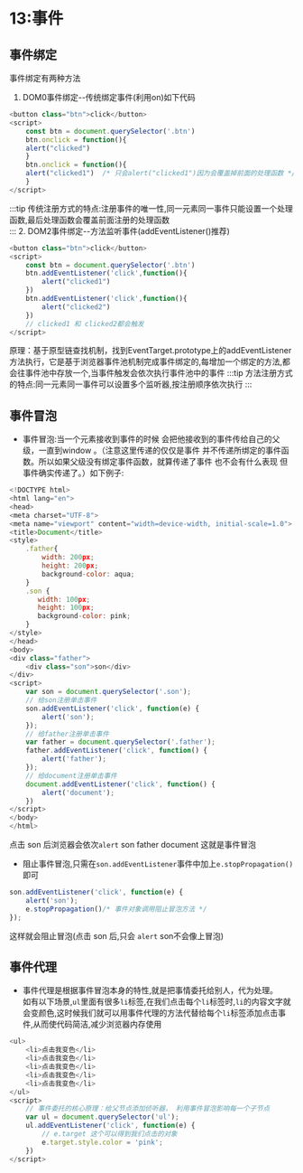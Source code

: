# 13:事件
## 事件绑定
事件绑定有两种方法<br>
1. DOM0事件绑定--传统绑定事件(利用on)如下代码
```js
<button class="btn">click</button>
<script>
    const btn = document.querySelector('.btn')
    btn.onclick = function(){
    alert("clicked")   
    }
    btn.onclick = function(){
    alert("clicked1")  /* 只会alert("clicked1")因为会覆盖掉前面的处理函数 */ 
    }
</script>
```
:::tip
传统注册方式的特点:注册事件的唯一性,同一元素同一事件只能设置一个处理函数,最后处理函数会覆盖前面注册的处理函数  
:::
2. DOM2事件绑定--方法监听事件(addEventListener()推荐)
```js
<button class="btn">click</button>
<script>
    const btn = document.querySelector('.btn')
    btn.addEventListener('click',function(){
        alert("clicked1")         
    })
    btn.addEventListener('click',function(){
        alert("clicked2")   
    })
    // clicked1 和 clicked2都会触发
</script>
```
原理：基于原型链查找机制，找到EventTarget.prototype上的addEventListener方法执行，它是基于浏览器事件池机制完成事件绑定的,每增加一个绑定的方法,都会往事件池中存放一个,当事件触发会依次执行事件池中的事件
:::tip
方法注册方式的特点:同一元素同一事件可以设置多个监听器,按注册顺序依次执行
:::
## 事件冒泡
- 事件冒泡:当一个元素接收到事件的时候 会把他接收到的事件传给自己的父级，一直到window 。（注意这里传递的仅仅是事件 并不传递所绑定的事件函数。所以如果父级没有绑定事件函数，就算传递了事件 也不会有什么表现 但事件确实传递了。）如下例子:
```js
<!DOCTYPE html>
<html lang="en">
<head>
<meta charset="UTF-8">
<meta name="viewport" content="width=device-width, initial-scale=1.0">
<title>Document</title>
<style>
    .father{
        width: 200px;
        height: 200px;
        background-color: aqua;
    }
    .son {
       width: 100px;
       height: 100px;
       background-color: pink; 
    }
</style>
</head>
<body>
<div class="father">
    <div class="son">son</div>
</div>
<script>
    var son = document.querySelector('.son');
	// 给son注册单击事件
    son.addEventListener('click', function(e) {
        alert('son');
    });
	// 给father注册单击事件
    var father = document.querySelector('.father');
    father.addEventListener('click', function() {
        alert('father');
    });
	// 给document注册单击事件
    document.addEventListener('click', function() {
        alert('document');
    })
</script>
</body>
</html>
```
点击 son 后浏览器会依次`alert` son father document 这就是事件冒泡<br>
- 阻止事件冒泡,只需在`son.addEventListener`事件中加上`e.stopPropagation()`即可
```js
son.addEventListener('click', function(e) {
    alert('son');
    e.stopPropagation()/* 事件对象调用阻止冒泡方法 */
});
```
这样就会阻止冒泡(点击 son 后,只会 `alert` son不会像上冒泡)
## 事件代理
- 事件代理是根据事件冒泡本身的特性,就是把事情委托给别人，代为处理。<br>
如有以下场景,`ul`里面有很多`li`标签,在我们点击每个`li`标签时,`li`的内容文字就会变颜色,这时候我们就可以用事件代理的方法代替给每个`li`标签添加点击事件,从而使代码简洁,减少浏览器内存使用
```js
<ul>
    <li>点击我变色</li>
    <li>点击我变色</li>
    <li>点击我变色</li>
    <li>点击我变色</li>
    <li>点击我变色</li>
</ul>
<script>
    // 事件委托的核心原理：给父节点添加侦听器， 利用事件冒泡影响每一个子节点
    var ul = document.querySelector('ul');
    ul.addEventListener('click', function(e) {
        // e.target 这个可以得到我们点击的对象
        e.target.style.color = 'pink';
    })
</script>
```
